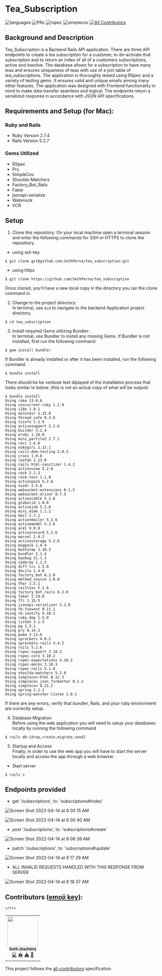# Tea_Subscription

![languages](https://img.shields.io/github/languages/top/SethPerna/tea_subscription?color=red)
![PRs](https://img.shields.io/github/issues-pr-closed/SethPerna/tea_subscription)
![rspec](https://img.shields.io/gem/v/rspec?color=blue&label=rspec)
![simplecov](https://img.shields.io/gem/v/simplecov?color=blue&label=simplecov) <!-- ALL-CONTRIBUTORS-BADGE:START - Do not remove or modify this section -->
[![All Contributors](https://img.shields.io/badge/contributors-1-orange.svg?style=flat)](#contributors-)
<!-- ALL-CONTRIBUTORS-BADGE:END -->


## Background and Description

Tea_Subscription is a Backend Rails API application. There are three API endpoints to create a tea subscription for a customer, to de-activate that subscription and to return an index of all of a customers subscriptions, active and inactive. The database allows for a subscription to have many teas and ensures uniqueness of teas with use of a join table of tea_subscriptions. The application is thoroughly tested using RSpec and a variety of testing gems. It ensures valid and unique emails among many other features. The application was designed with Frontend functionality in mind to make data transfer seamless and logical. The endpoints return a serialized response in accordance with JSON API specifications. 




## Requirements and Setup (for Mac):

### Ruby and Rails
- Ruby Version 2.7.4
- Rails Version 5.2.7

### Gems Utilized
- RSpec 
- Pry
- SimpleCov
- Shoulda-Matchers 
- Factory_Bot_Rails
- Faker
- jsonapi-serialize
- Webmock
- VCR

## Setup
1. Clone this repository:
On your local machine open a terminal session and enter the following commands for SSH or HTTPS to clone the repositiory.


- using ssh key <br>
```shell
$ git clone git@github.com:SethPerna/tea_subscription.git
```

- using https <br>
```shell
$ git clone https://github.com/SethPerna/tea_subscription
```

Once cloned, you'll have a new local copy in the directory you ran the clone command in.

2. Change to the project directory:<br>
In terminal, use `$cd` to navigate to the backend Application project directory.

```shell
$ cd tea_subscription
```

3. Install required Gems utilizing Bundler: <br>
In terminal, use Bundler to install any missing Gems. If Bundler is not installed, first run the following command.

```shell
$ gem install bundler
```

If Bundler is already installed or after it has been installed, run the following command.

```shell
$ bundle install
```

There should be be verbose text diplayed of the installation process that looks similar to below. (this is not an actual copy of what will be output).

```shell
$ bundle install
Using rake 13.0.6
Using concurrent-ruby 1.1.9
Using i18n 1.9.1
Using minitest 5.15.0
Using thread_safe 0.3.6
Using tzinfo 1.2.9
Using activesupport 5.2.6
Using builder 3.2.4
Using erubi 1.10.0
Using mini_portile2 2.7.1
Using racc 1.6.0
Using nokogiri 1.13.1
Using rails-dom-testing 2.0.3
Using crass 1.0.6
Using loofah 2.13.0
Using rails-html-sanitizer 1.4.2
Using actionview 5.2.6
Using rack 2.2.3
Using rack-test 1.1.0
Using actionpack 5.2.6
Using nio4r 2.5.8
Using websocket-extensions 0.1.5
Using websocket-driver 0.7.5
Using actioncable 5.2.6
Using globalid 1.0.0
Using activejob 5.2.6
Using mini_mime 1.1.2
Using mail 2.7.1
Using actionmailer 5.2.6
Using activemodel 5.2.6
Using arel 9.0.0
Using activerecord 5.2.6
Using marcel 1.0.2
Using activestorage 5.2.6
Using msgpack 1.4.4
Using bootsnap 1.10.3
Using bundler 2.1.4
Using byebug 11.1.3
Using coderay 1.1.3
Using diff-lcs 1.5.0
Using docile 1.4.0
Using factory_bot 6.2.0
Using method_source 1.0.0
Using thor 1.2.1
Using railties 5.2.6
Using factory_bot_rails 6.2.0
Using faker 2.19.0
Using ffi 1.15.5
Using jsonapi-serializer 2.2.0
Using rb-fsevent 0.11.1
Using rb-inotify 0.10.1
Using ruby_dep 1.5.0
Using listen 3.1.5
Using pg 1.3.1
Using pry 0.14.1
Using puma 3.12.6
Using sprockets 4.0.2
Using sprockets-rails 3.4.2
Using rails 5.2.6
Using rspec-support 3.10.3
Using rspec-core 3.10.2
Using rspec-expectations 3.10.2
Using rspec-mocks 3.10.3
Using rspec-rails 5.1.0
Using shoulda-matchers 5.1.0
Using simplecov-html 0.12.3
Using simplecov_json_formatter 0.1.3
Using simplecov 0.21.2
Using spring 2.1.1
Using spring-watcher-listen 2.0.1
```

If there are any errors, verify that bundler, Rails, and your ruby environment are correctly setup.

4. Database Migration<br>
Before using the web application you will need to setup your databases locally by running the following command

```shell
$ rails db:{drop,create,migrate,seed}
```


5. Startup and Access<br>
Finally, in order to use the web app you will have to start the server locally and access the app through a web browser. 
- Start server

```shell
$ rails s
```

## Endpoints provided 


- get '/subscriptions', to: 'subscriptions#index'

![Screen Shot 2022-04-14 at 8 00 15 AM](https://user-images.githubusercontent.com/90224504/163386402-d6cccd85-be3b-4053-b12e-be21ea6253bb.png)

![Screen Shot 2022-04-14 at 8 00 40 AM](https://user-images.githubusercontent.com/90224504/163386458-f6a7bb99-572b-40da-9bb3-3bfb7d89e448.png)
   
- post '/subscriptions', to: 'subscriptions#create'

![Screen Shot 2022-04-14 at 8 06 39 AM](https://user-images.githubusercontent.com/90224504/163387328-6b39b0e7-f7f5-4f83-95d8-b1a28c27f72c.png)

- patch '/subscriptions', to: 'subscriptions#update'

![Screen Shot 2022-04-14 at 8 17 29 AM](https://user-images.githubusercontent.com/90224504/163388859-923e567f-32a2-4158-bfbe-fe7873f5c0ca.png)


- ALL INVALID REQUESTS HANDLED WITH THIS RESPONSE FROM SERVER 

![Screen Shot 2022-04-14 at 8 18 37 AM](https://user-images.githubusercontent.com/90224504/163389032-04dbb79c-9069-402a-85b1-d4038421afed.png)


## **Contributors** ([emoji key](https://allcontributors.org/docs/en/emoji-key)):

<!-- ALL-CONTRIBUTORS-LIST:START - Do not remove or modify this section -->
<!-- prettier-ignore-start -->
<!-- markdownlint-disable -->

<table>
    
  <tr>
      
   <td align="center"><a href="https://github.com/sethperna"><img src="https://avatars.githubusercontent.com/u/90224504?s=400&u=b0c82b444d7708000e2747f860d4d2c3efb616cc&v=4" width="100px;" alt=""/><br /><sub><b>Seth (he/him)</b></sub></a><br /><a href="https://github.com/sethperna/tea_subscription/commits?author=sethperna" title="Code">💻</a> <a href="#ideas-sethperna" title="Ideas, Planning, & Feedback">�</a> <a href="https://github.com/sethperna/tea_subscription/commits?author=sethperna" title="Tests">⚠️</a> <a href="https://github.com/sethperna/tea_subscription/pulls?q=is%3Apr+reviewed-by%3sethperna" title="Reviewed Pull Requests">👀</a></td>
      
    </tr>
   
</table>

<!-- markdownlint-restore -->
<!-- prettier-ignore-end -->

<!-- ALL-CONTRIBUTORS-LIST:END -->

This project follows the [all-contributors](https://github.com/all-contributors/all-contributors) specification.
<!--
